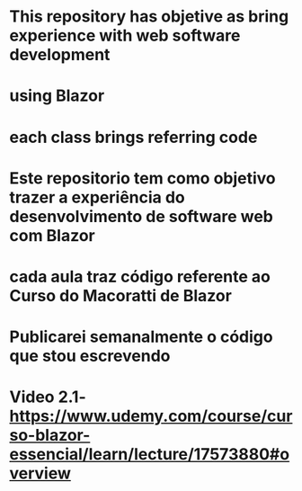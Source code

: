 # This repository has objetive as bring experience with web software development
# using Blazor
# each class brings referring code



# Este repositorio tem como objetivo trazer a experiência do desenvolvimento de software web com Blazor
# cada aula traz código referente ao Curso do Macoratti de Blazor
# Publicarei semanalmente o código que stou escrevendo 

# Video 2.1-https://www.udemy.com/course/curso-blazor-essencial/learn/lecture/17573880#overview 

